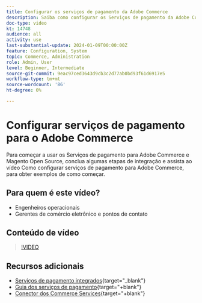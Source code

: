 ```yaml
---
title: Configurar os serviços de pagamento da Adobe Commerce
description: Saiba como configurar os Serviços de pagamento da Adobe Commerce.
doc-type: video
kt: 14748
audience: all
activity: use
last-substantial-update: 2024-01-09T00:00:00Z
feature: Configuration, System
topic: Commerce, Administration
role: Admin, User
level: Beginner, Intermediate
source-git-commit: 9eac97ced3643d9cb3c2d77ab0bd93f61d6917e5
workflow-type: tm+mt
source-wordcount: '86'
ht-degree: 0%

---
```


# Configurar serviços de pagamento para o Adobe Commerce

Para começar a usar os Serviços de pagamento para Adobe Commerce e Magento Open Source, conclua algumas etapas de integração e assista ao vídeo Como configurar serviços de pagamento para Adobe Commerce, para obter exemplos de como começar.

## Para quem é este vídeo?

- Engenheiros operacionais
- Gerentes de comércio eletrônico e pontos de contato

## Conteúdo de vídeo

>[!VIDEO](https://video.tv.adobe.com/v/3425957?learn=on)

## Recursos adicionais

- [Serviços de pagamento integrados](https://experienceleague.adobe.com/docs/commerce-merchant-services/payment-services/get-started/onboard.html){target="_blank"}
- [Guia dos serviços de pagamento](https://experienceleague.adobe.com/docs/commerce-merchant-services/payment-services/guide-overview.html){target="+blank"}
- [Conector dos Commerce Services](https://experienceleague.adobe.com/docs/commerce-merchant-services/user-guides/integration-services/saas.html){target="+blank"}
